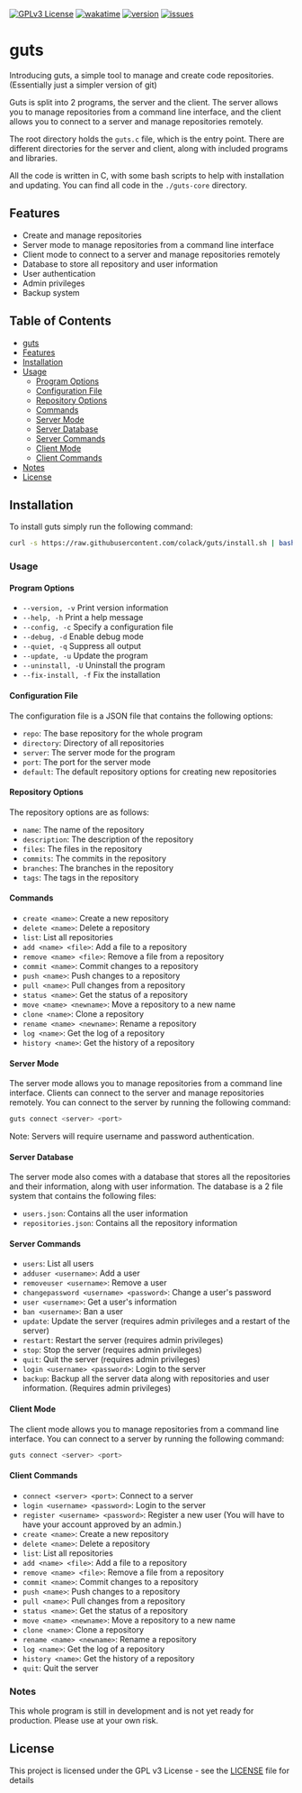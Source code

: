 [![GPLv3 License](https://img.shields.io/badge/License-GPL%20v3-yellow.svg)](https://opensource.org/licenses/)
[![wakatime](https://wakatime.com/badge/user/018d1856-edb8-4f0e-91f8-a475bd60d736/project/018d70b1-6313-4f7f-8d2e-96be9b136e7f.svg)](https://wakatime.com/badge/user/018d1856-edb8-4f0e-91f8-a475bd60d736/project/018d70b1-6313-4f7f-8d2e-96be9b136e7f)
[![version](https://img.shields.io/badge/version-v0.0.2-blue)](https://github.com/colack/guts)
[![issues](https://img.shields.io/github/issues/colack/guts)](https://github.com/colack/guts/issues)

# guts

Introducing guts, a simple tool to manage and create code repositories. (Essentially just a simpler version of git) 

Guts is split into 2 programs, the server and the client. The server allows you to manage repositories from a command line interface, and the client allows you to connect to a server and manage repositories remotely.

The root directory holds the `guts.c` file, which is the entry point. There are different directories for the server and client, along with included programs and libraries.

All the code is written in C, with some bash scripts to help with installation and updating. You can find all code in the `./guts-core` directory.

## Features

- Create and manage repositories
- Server mode to manage repositories from a command line interface
- Client mode to connect to a server and manage repositories remotely
- Database to store all repository and user information
- User authentication
- Admin privileges
- Backup system

## Table of Contents

- [guts](#guts)
- [Features](#features)
- [Installation](#installation)
- [Usage](#usage)
  - [Program Options](#program-options)
  - [Configuration File](#configuration-file)
  - [Repository Options](#repository-options)
  - [Commands](#commands)
  - [Server Mode](#server-mode)
  - [Server Database](#server-database)
  - [Server Commands](#server-commands)
  - [Client Mode](#client-mode)
  - [Client Commands](#client-commands)
- [Notes](#notes)
- [License](#license)

## Installation

To install guts simply run the following command:
```bash
curl -s https://raw.githubusercontent.com/colack/guts/install.sh | bash
```

### Usage

#### Program Options

- `--version, -v`       Print version information
- `--help, -h`          Print a help message
- `--config, -c`        Specify a configuration file
- `--debug, -d`         Enable debug mode
- `--quiet, -q`         Suppress all output
- `--update, -u`        Update the program
- `--uninstall, -U`     Uninstall the program
- `--fix-install, -f`   Fix the installation

#### Configuration File

The configuration file is a JSON file that contains the following options:
- `repo`: The base repository for the whole program
- `directory`: Directory of all repositories
- `server`: The server mode for the program
- `port`: The port for the server mode
- `default`: The default repository options for creating new repositories

#### Repository Options

The repository options are as follows:
- `name`: The name of the repository
- `description`: The description of the repository
- `files`: The files in the repository
- `commits`: The commits in the repository
- `branches`: The branches in the repository
- `tags`: The tags in the repository

#### Commands

- `create <name>`: Create a new repository
- `delete <name>`: Delete a repository
- `list`: List all repositories
- `add <name> <file>`: Add a file to a repository
- `remove <name> <file>`: Remove a file from a repository
- `commit <name>`: Commit changes to a repository
- `push <name>`: Push changes to a repository
- `pull <name>`: Pull changes from a repository
- `status <name>`: Get the status of a repository
- `move <name> <newname>`: Move a repository to a new name
- `clone <name>`: Clone a repository
- `rename <name> <newname>`: Rename a repository
- `log <name>`: Get the log of a repository
- `history <name>`: Get the history of a repository

#### Server Mode

The server mode allows you to manage repositories from a command line interface. Clients can connect to the server and manage repositories remotely. You can connect to the server by running the following command:
```bash
guts connect <server> <port>
```
Note: Servers will require username and password authentication.

#### Server Database

The server mode also comes with a database that stores all the repositories and their information, along with user information. The database is a 2 file system that contains the following files:
- `users.json`: Contains all the user information
- `repositories.json`: Contains all the repository information

#### Server Commands

- `users`: List all users
- `adduser <username>`: Add a user
- `removeuser <username>`: Remove a user
- `changepassword <username> <password>`: Change a user's password
- `user <username>`: Get a user's information
- `ban <username>`: Ban a user
- `update`: Update the server (requires admin privileges and a restart of the server)
- `restart`: Restart the server (requires admin privileges)
- `stop`: Stop the server (requires admin privileges)
- `quit`: Quit the server (requires admin privileges)
- `login <username> <password>`: Login to the server
- `backup`: Backup all the server data along with repositories and user information. (Requires admin privileges)

#### Client Mode

The client mode allows you to manage repositories from a command line interface. You can connect to a server by running the following command:
```bash
guts connect <server> <port>
```

#### Client Commands

- `connect <server> <port>`: Connect to a server
- `login <username> <password>`: Login to the server
- `register <username> <password>`: Register a new user (You will have to have your account approved by an admin.)
- `create <name>`: Create a new repository
- `delete <name>`: Delete a repository
- `list`: List all repositories
- `add <name> <file>`: Add a file to a repository
- `remove <name> <file>`: Remove a file from a repository
- `commit <name>`: Commit changes to a repository
- `push <name>`: Push changes to a repository
- `pull <name>`: Pull changes from a repository
- `status <name>`: Get the status of a repository
- `move <name> <newname>`: Move a repository to a new name
- `clone <name>`: Clone a repository
- `rename <name> <newname>`: Rename a repository
- `log <name>`: Get the log of a repository
- `history <name>`: Get the history of a repository
- `quit`: Quit the server

### Notes

This whole program is still in development and is not yet ready for production. Please use at your own risk.

## License

This project is licensed under the GPL v3 License - see the [LICENSE](LICENSE) file for details
